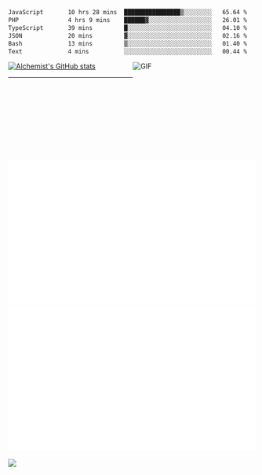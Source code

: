 <!--START_SECTION:waka-->

```text
JavaScript       10 hrs 28 mins  ████████████████▒░░░░░░░░   65.64 %
PHP              4 hrs 9 mins    ██████▓░░░░░░░░░░░░░░░░░░   26.01 %
TypeScript       39 mins         █░░░░░░░░░░░░░░░░░░░░░░░░   04.10 %
JSON             20 mins         ▓░░░░░░░░░░░░░░░░░░░░░░░░   02.16 %
Bash             13 mins         ▒░░░░░░░░░░░░░░░░░░░░░░░░   01.40 %
Text             4 mins          ░░░░░░░░░░░░░░░░░░░░░░░░░   00.44 %
```

<!--END_SECTION:waka-->

[![Alchemist's GitHub stats](https://github-readme-stats.vercel.app/api?username=DrMaxis&show_icons=true&theme=outrun&count_private=true)](#)
<img align="right" alt="GIF" src="https://user-images.githubusercontent.com/5355808/139111924-210cc6fa-9fb1-4dac-929d-6324a5836a92.gif" width="250" height="200" />
<hr />

![](https://raw.githubusercontent.com/DrMaxis/github-stats-transparent/output/generated/overview.svg)
![](https://raw.githubusercontent.com/DrMaxis/github-stats-transparent/output/generated/languages.svg)

 
<a href="https://count.getloli.com/"><img src="https://count.getloli.com/get/@:maxis-the-alchemist?theme=rule34"></a>
<!-- https://count.getloli.com/get/@alchemist?theme=rule34 -->
<br>
